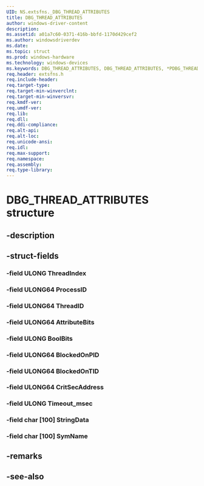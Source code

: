 ```yaml
---
UID: NS.extsfns._DBG_THREAD_ATTRIBUTES
title: DBG_THREAD_ATTRIBUTES
author: windows-driver-content
description: 
ms.assetid: a01a7c60-0371-416b-bbfd-1170d429cef2
ms.author: windowsdriverdev
ms.date: 
ms.topic: struct
ms.prod: windows-hardware
ms.technology: windows-devices
ms.keywords: DBG_THREAD_ATTRIBUTES, DBG_THREAD_ATTRIBUTES, *PDBG_THREAD_ATTRIBUTES
req.header: extsfns.h
req.include-header:
req.target-type:
req.target-min-winverclnt:
req.target-min-winversvr:
req.kmdf-ver:
req.umdf-ver:
req.lib:
req.dll:
req.ddi-compliance:
req.alt-api:
req.alt-loc:
req.unicode-ansi:
req.idl:
req.max-support:
req.namespace:
req.assembly:
req.type-library:
---
```


# DBG_THREAD_ATTRIBUTES structure

## -description



## -struct-fields

### -field ULONG ThreadIndex			
 	
### -field ULONG64 ProcessID			
 	
### -field ULONG64 ThreadID			
 	
### -field ULONG64 AttributeBits			
 	
### -field ULONG BoolBits			
 	
### -field ULONG64 BlockedOnPID			
 	
### -field ULONG64 BlockedOnTID			
 	
### -field ULONG64 CritSecAddress			
 	
### -field ULONG Timeout_msec			
 	
### -field char [100] StringData			
 	
### -field char [100] SymName			
 	
## -remarks

## -see-also